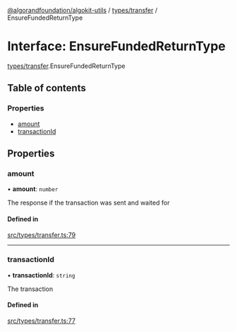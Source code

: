 [@algorandfoundation/algokit-utils](../README.md) / [types/transfer](../modules/types_transfer.md) / EnsureFundedReturnType

# Interface: EnsureFundedReturnType

[types/transfer](../modules/types_transfer.md).EnsureFundedReturnType

## Table of contents

### Properties

- [amount](types_transfer.EnsureFundedReturnType.md#amount)
- [transactionId](types_transfer.EnsureFundedReturnType.md#transactionid)

## Properties

### amount

• **amount**: `number`

The response if the transaction was sent and waited for

#### Defined in

[src/types/transfer.ts:79](https://github.com/joe-p/algokit-utils-ts/blob/main/src/types/transfer.ts#L79)

___

### transactionId

• **transactionId**: `string`

The transaction

#### Defined in

[src/types/transfer.ts:77](https://github.com/joe-p/algokit-utils-ts/blob/main/src/types/transfer.ts#L77)
